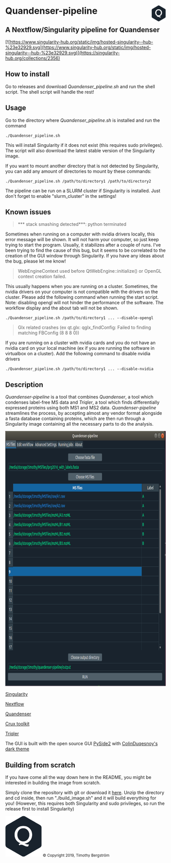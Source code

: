 # Quandenser-pipeline <img align='right' src="/images/logo.png" height="50">

## A Nextflow/Singularity pipeline for Quandenser

[![https://www.singularity-hub.org/static/img/hosted-singularity--hub-%23e32929.svg](https://www.singularity-hub.org/static/img/hosted-singularity--hub-%23e32929.svg)](https://singularity-hub.org/collections/2356)

## How to install
Go to releases and download *Quandenser_pipeline.sh* and run the shell script. The shell script will handle the rest!

## Usage
Go to the directory where *Quandenser_pipeline.sh* is installed and run the command

    ./Quandenser_pipeline.sh

This will install Singularity if it does not exist (this requires sudo privileges). The script will also download the latest stable version of the Singularity image.

If you want to mount another directory that is not detected by Singularity, you can add any amount of directories to mount by these commands:

    ./Quandenser_pipeline.sh /path/to/directory1 /path/to/directory2


The pipeline can be run on a SLURM cluster if Singularity is installed. Just don't forget to enable "slurm_cluster" in the
settings!


## Known issues

>*** stack smashing detected***: python terminated

Sometimes when running on a computer with nvidia drivers locally, this error message will be shown. It will not harm your computer, so just keep trying to start the program. Usually, it stabilizes after a couple of runs.
I've been trying to find the cause of this bug, but it seems to be correlated to the creation of the GUI window through Singularity. If you have any ideas about the bug, please let me know!


>WebEngineContext used before QtWebEngine::initialize() or OpenGL context creation failed.

This usually happens when you are running on a cluster. Sometimes, the nvidia drivers on your computer is not compatible
with the drivers on the cluster. Please add the following command when running the start script.
Note: disabling opengl will not hinder the performance of the software. The workflow display and the about tab will
not be shown.

    ./Quandenser_pipeline.sh /path/to/directory1 ... --disable-opengl


>Glx related crashes (ex qt.glx: qglx_findConfig: Failed to finding matching FBConfig (8 8 8 0))

If you are running on a cluster with nvidia cards and you do not have an nvidia card on your local machine (ex if you are running the software in virtualbox on a cluster). Add the following command to disable nvidia drivers

    ./Quandenser_pipeline.sh /path/to/directory1 ... --disable-nvidia


## Description
*Quandenser-pipeline* is a tool that combines *Quandenser*, a tool which condenses label-free MS data and *Triqler*, a tool which finds differentially expressed proteins using both MS1 and MS2 data. *Quandenser-pipeline* streamlines the process, by accepting almost any vendor format alongside a fasta database containing proteins, which are then run through a Singularity image containing all the necessary parts to do the analysis.



<img src="/images/gui.png" width="1000" height="800">


[Singularity](https://github.com/sylabs/singularity)


[Nextflow](https://github.com/nextflow-io/nextflow)


[Quandenser](https://github.com/statisticalbiotechnology/quandenser)


[Crux toolkit](https://github.com/crux-toolkit/crux-toolkit)


[Triqler](https://github.com/statisticalbiotechnology/triqler)

The GUI is built with the open source GUI [PySide2](https://pypi.org/project/PySide2/)
with [ColinDuqesnoy's dark theme](https://github.com/ColinDuquesnoy/QDarkStyleSheet)


## Building from scratch

If you have come all the way down here in the README, you might be interested in building the image from scratch.

Simply clone the repository with git or download it [here](https://github.com/statisticalbiotechnology/quandenser-pipeline/archive/master.zip). Unzip the directory and cd inside, then run "./build_image.sh" and it will build everything for you! (However, this requires both Singularity and sudo privileges, so run the release first to install Singularity)


<img src="/images/logo.png" height="128">
 <small>&copy; Copyright 2019, Timothy Bergström</small>
